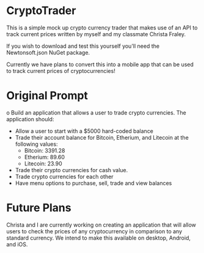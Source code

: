 # CryptoTrader
This is a simple mock up crypto currency trader that makes use of an API to track current prices written by myself 
and my classmate Christa Fraley. 

If you wish to download and test this yourself you'll need the Newtonsoft.json NuGet package.

Currently we have plans to convert this into a mobile app that can be used to track current prices of cryptocurrencies!


# Original Prompt
o Build an application that allows a user to trade crypto currencies. The application should:
- Allow a user to start with a $5000 hard-coded balance
- Trade their account balance for Bitcoin, Etherium, and Litecoin at the following values:
  * Bitcoin: 3391.28
  * Etherium: 89.60
  * Litecoin: 23.90
- Trade their crypto currencies for cash value.
- Trade crypto currencies for each other
- Have menu options to purchase, sell, trade and view balances

# Future Plans
Christa and I are currently working on creating an application that will allow users to check the prices of any cryptocurrency in comparison to any standard currency. We intend to make this available on desktop, Android, and iOS. 
